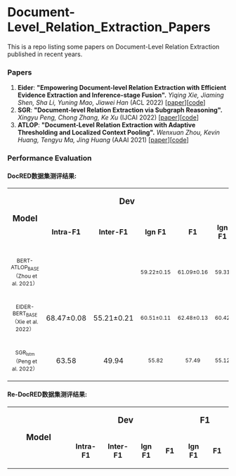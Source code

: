 # Document-Level_Relation_Extraction_Papers
This is a repo listing some papers on Document-Level Relation Extraction published in recent years.

### Papers
1. **Eider**: **"Empowering Document-level Relation Extraction with Efficient Evidence Extraction and Inference-stage Fusion".**
*Yiqing Xie, Jiaming Shen, Sha Li, Yuning Mao, Jiawei Han* (ACL 2022)  \[[paper](https://arxiv.org/pdf/2106.08657v2.pdf)\]\[[code](https://github.com/veronicium/eider)\]
1. **SGR**: **"Document-level Relation Extraction via Subgraph Reasoning".**
*Xingyu Peng, Chong Zhang, Ke Xu* (IJCAI 2022)  \[[paper](https://www.ijcai.org/proceedings/2022/0601.pdf)\]\[[code](https://github.com/Crysta1ovo/SGR)\]
1. **ATLOP**: **"Document-Level Relation Extraction with Adaptive Thresholding and Localized Context Pooling".**
*Wenxuan Zhou, Kevin Huang, Tengyu Ma, Jing Huang* (AAAI 2021)  \[[paper](https://arxiv.org/pdf/2010.11304.pdf)\]\[[code](https://github.com/wzhouad/ATLOP)\]

### Performance Evaluation

<h4>DocRED数据集测评结果:</h4>
<table width=1000px>

 <tr>
  <td width=400 rowspan=2>
  <p align=center style='text-align:center'><b><span lang=EN-US style='font-size:14.0pt'>Model</span></b></p>
  </td>

  <td width=400 colspan=4>
  <p align=center style='text-align:center'><b><span lang=EN-US style='font-size:14.0pt'>Dev</span></b></p>
  </td>

  <td width=200 colspan=2>
  <p align=center style='text-align:center'><b><span lang=EN-US style='font-size:14.0pt'>F1</span></b></p>
  </td>
 </tr>

 <tr>
  <td width=100 >
  <p  align=center style='text-align:center'><b><span lang=EN-US>Intra-F1</span></b></p>
  </td>
  <td width=100>
  <p  align=center style='text-align:center'><b><span lang=EN-US>Inter-F1</span></b></p>
  </td>
  <td width=100>
  <p align=center style='text-align:center'><b><span lang=EN-US>lgn F1</span></b></p>
  </td>
  <td width=100>
  <p align=center style='text-align:center'><b><span lang=EN-US>F1</span></b></p>
  </td>
  <td width=100>
  <p align=center style='text-align:center'><b><span lang=EN-US>lgn F1</span></b></p>
  </td>
  <td width=100>
  <p align=center style='text-align:center'><b><span lang=EN-US>F1</span></b></p>
  </td>
 </tr>

  <tr>
  <td width=400 align=center style='text-align:center'>
  <p ><span lang=EN-US style='font-size:9.0pt'>BERT-ATLOP<sub>BASE</sub></span><span style='font-size:9.0pt'>（<span lang=EN-US>Zhou et al. 2021</span>）</span></p>
  </td>
  <td width=100>
  <p align=center style='text-align:center'><span lang=EN-US></span></p>
  </td>
  <td width=100>
  <p align=center style='text-align:center'><span lang=EN-US></span></p>
  </td>
  <td width=100>
  <p align=center style='text-align:center'><span lang=EN-US style='font-size:9.0pt'>59.22±0.15</span></p>
  </td>
  <td width=100>
  <p class=MsoNormal align=center style='text-align:center'><span lang=EN-US style='font-size:9.0pt'>61.09±0.16</span></p>
  </td>
  <td width=100>
  <p align=center style='text-align:center'><span lang=EN-US style='font-size:9.0pt'>59.31</span></p>
  </td>
  <td width=100>
  <p align=center style='text-align:center'><span lang=EN-US style='font-size:9.0pt'>61.30</span></p>
  </td>
 </tr>
 <tr>
  <td width=400 align=center style='text-align:center'>
  <p ><span lang=EN-US style='font-size:9.0pt'>EIDER-BERT<sub>BASE</sub></span><span style='font-size:9.0pt'>（<span lang=EN-US>Xie et al. 2022</span>）</span></p>
  </td>
  <td width=100>
  <p align=center style='text-align:center'><span lang=EN-US>68.47±0.08</span></p>
  </td>
  <td width=100>
  <p align=center style='text-align:center'><span lang=EN-US>55.21±0.21</span></p>
  </td>
  <td width=100>
  <p align=center style='text-align:center'><span lang=EN-US style='font-size:9.0pt'>60.51±0.11</span></p>
  </td>
  <td width=100>
  <p class=MsoNormal align=center style='text-align:center'><span lang=EN-US style='font-size:9.0pt'>62.48±0.13</span></p>
  </td>
  <td width=100>
  <p align=center style='text-align:center'><span lang=EN-US style='font-size:9.0pt'>60.42</span></p>
  </td>
  <td width=100>
  <p align=center style='text-align:center'><span lang=EN-US style='font-size:9.0pt'>62.47</span></p>
  </td>
 </tr>
 
  <tr>
  <td width=400 align=center style='text-align:center'>
  <p ><span lang=EN-US style='font-size:9.0pt'>SGR<sub>lstm</sub></span><span style='font-size:9.0pt'>（<span lang=EN-US>Peng et al. 2022</span>）</span></p>
  </td>
  <td width=100>
  <p align=center style='text-align:center'><span lang=EN-US>63.58</span></p>
  </td>
  <td width=100>
  <p align=center style='text-align:center'><span lang=EN-US>49.94</span></p>
  </td>
  <td width=100>
  <p align=center style='text-align:center'><span lang=EN-US style='font-size:9.0pt'>55.82</span></p>
  </td>
  <td width=100>
  <p class=MsoNormal align=center style='text-align:center'><span lang=EN-US style='font-size:9.0pt'>57.49</span></p>
  </td>
  <td width=100>
  <p align=center style='text-align:center'><span lang=EN-US style='font-size:9.0pt'>55.12</span></p>
  </td>
  <td width=100>
  <p align=center style='text-align:center'><span lang=EN-US style='font-size:9.0pt'>57.15</span></p>
  </td>
 </tr>
 

</table>

<h4>Re-DocRED数据集测评结果:</h4>
<table width=1000px>

 <tr>
  <td width=400 rowspan=2>
  <p align=center style='text-align:center'><b><span lang=EN-US style='font-size:14.0pt'>Model</span></b></p>
  </td>

  <td width=400 colspan=4>
  <p align=center style='text-align:center'><b><span lang=EN-US style='font-size:14.0pt'>Dev</span></b></p>
  </td>

  <td width=200 colspan=2>
  <p align=center style='text-align:center'><b><span lang=EN-US style='font-size:14.0pt'>F1</span></b></p>
  </td>
 </tr>

 <tr>
  <td width=100 >
  <p  align=center style='text-align:center'><b><span lang=EN-US>Intra-F1</span></b></p>
  </td>
  <td width=100>
  <p  align=center style='text-align:center'><b><span lang=EN-US>Inter-F1</span></b></p>
  </td>
  <td width=100>
  <p align=center style='text-align:center'><b><span lang=EN-US>lgn F1</span></b></p>
  </td>
  <td width=100>
  <p align=center style='text-align:center'><b><span lang=EN-US>F1</span></b></p>
  </td>
  <td width=100>
  <p align=center style='text-align:center'><b><span lang=EN-US>lgn F1</span></b></p>
  </td>
  <td width=100>
  <p align=center style='text-align:center'><b><span lang=EN-US>F1</span></b></p>
  </td>
 </tr>

</table>

